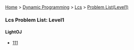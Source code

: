 [Home](../../../../) > [Dynamic Programming](../../../) > [Lcs](../../) > [Problem List(Level1)](./)

### Lcs Problem List: Level1


#### LightOJ
- [111](../../l1-loj-111)


